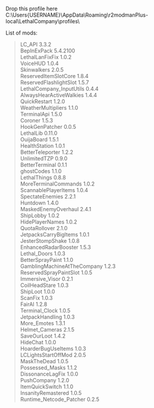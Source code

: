 Drop this profile here<br>C:\Users\{USERNAME}\AppData\Roaming\r2modmanPlus-local\LethalCompany\profiles\

List of mods:<br>
> LC_API  3.3.2<br>
 BepInExPack  5.4.2100<br>
 LethalLanFixFix  1.0.2<br>
 VoiceHUD  1.0.4<br>
 Skinwalkers  2.0.5<br>
 ReservedItemSlotCore  1.8.4<br>
 ReservedFlashlightSlot  1.5.7<br>
 LethalCompany_InputUtils  0.4.4<br>
 AlwaysHearActiveWalkies  1.4.4<br>
 QuickRestart  1.2.0<br>
 WeatherMultipliers  1.1.0<br>
 TerminalApi  1.5.0<br>
 Coroner  1.5.3<br>
 HookGenPatcher  0.0.5<br>
 LethalLib  0.11.0<br>
 OuijaBoard  1.5.1<br>
 HealthStation  1.0.1<br>
 BetterTeleporter  1.2.2<br>
 UnlimitedTZP  0.9.0<br>
 BetterTerminal  0.1.1<br>
 ghostCodes  1.1.0<br>
 LethalThings  0.8.8<br>
 MoreTerminalCommands  1.0.2<br>
 ScannablePlayerItems  1.0.4<br>
 SpectateEnemies  2.2.1<br>
 Huntdown  1.4.0<br>
 MaskedEnemyOverhaul  2.4.1<br>
 ShipLobby  1.0.2<br>
 HidePlayerNames  1.0.2<br>
 QuotaRollover  2.1.0<br>
 JetpacksCarryBigItems  1.0.1<br>
 JesterStompShake  1.0.8<br>
 EnhancedRadarBooster  1.5.3<br>
 Lethal_Doors  1.0.3<br>
 BetterSprayPaint  1.1.0<br>
 GamblingMachineAtTheCompany  1.2.3<br>
 ReservedSprayPaintSlot  1.0.5<br>
 Immersive_Visor  0.2.1<br>
 CoilHeadStare  1.0.3<br>
 ShipLoot  1.0.0<br>
 ScanFix  1.0.3<br>
 FairAI  1.2.8<br>
 Terminal_Clock  1.0.5<br>
 JetpackHandling  1.0.3<br>
 More_Emotes  1.3.1<br>
 Helmet_Cameras  2.1.5<br>
 SaveOurLoot  1.4.2<br>
 HideChat  1.0.0<br>
 HoarderBugUseItems  1.0.3<br>
 LCLightsStartOffMod  2.0.5<br>
 MaskTheDead  1.0.5<br>
 Possessed_Masks  1.1.2<br>
 DissonanceLagFix  1.0.0<br>
 PushCompany  1.2.0<br>
 ItemQuickSwitch  1.1.0<br>
 InsanityRemastered  1.0.5<br>
 Runtime_Netcode_Patcher  0.2.5<br>

